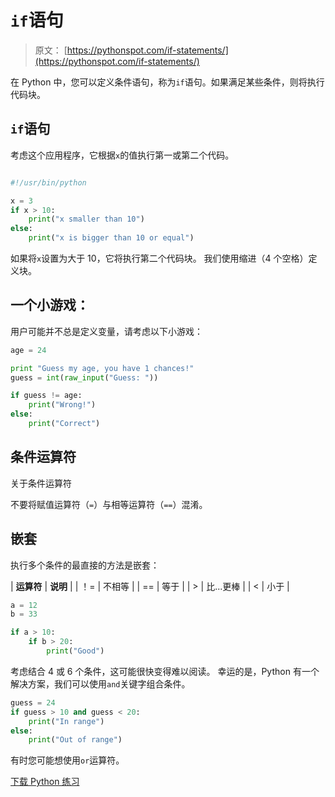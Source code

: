 # `if`语句

> 原文： [https://pythonspot.com/if-statements/](https://pythonspot.com/if-statements/)

在 Python 中，您可以定义条件语句，称为`if`语句。如果满足某些条件，则将执行代码块。

## `if`语句

考虑这个应用程序，它根据`x`的值执行第一或第二个代码。

```py

#!/usr/bin/python

x = 3
if x > 10:
    print("x smaller than 10")
else:
    print("x is bigger than 10 or equal")

```

如果将`x`设置为大于 10，它将执行第二个代码块。 我们使用缩进（4 个空格）定义块。

## 一个小游戏：

用户可能并不总是定义变量，请考虑以下小游戏：

```py
age = 24

print "Guess my age, you have 1 chances!"
guess = int(raw_input("Guess: "))

if guess != age:
    print("Wrong!")
else:
    print("Correct")

```

## 条件运算符

关于条件运算符

不要将赋值运算符（`=`）与相等运算符（`==`）混淆。

## 嵌套

执行多个条件的最直接的方法是嵌套：

| **运算符** | **说明** |
| ！= | 不相等 |
| == | 等于 |
| &gt; | 比...更棒 |
| &lt; | 小于 |

```py
a = 12
b = 33

if a > 10:
    if b > 20:
        print("Good")

```

考虑结合 4 或 6 个条件，这可能很快变得难以阅读。 幸运的是，Python 有一个解决方案，我们可以使用`and`关键字组合条件。

```py
guess = 24
if guess > 10 and guess < 20:
    print("In range")
else:
    print("Out of range")

```

有时您可能想使用`or`运算符。

[下载 Python 练习](https://pythonspot.com/download-python-exercises/)
